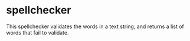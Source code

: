 # spellchecker

This spellchecker validates the words in a text string, and returns a list of words that fail to validate.
